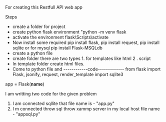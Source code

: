 For creating this Restfull API web app

Steps
 - create a folder for project
 - create python flask environment "python -m  venv flask
 - activate the environment flask\Scripts\activate
 - Now install some required pip install  flask, pip install    request, pip install sqlite or for mysql pip install Flask-MSQLdb
 - create a python file 
 - create folder there are two types 1. for templates like html
                                    2 . script
 - In template folder create html files.
 - Come to python file and 
 ------------code-------------
from flask import Flask, jsonify, request, render_template
import sqlite3

app = Flask(__name__)

I am writting two code for the given problem 
1. I am connected sqllite that file name is - "app.py"
2. I m connected throw sql throw xammp server in my local host file name - "appsql.py"